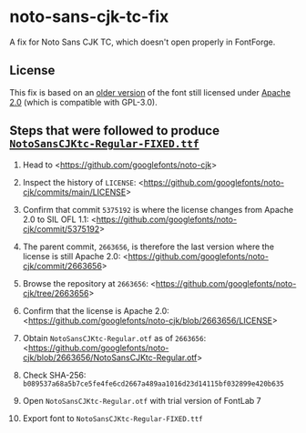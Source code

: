 # noto-sans-cjk-tc-fix

A fix for Noto Sans CJK TC, which doesn't open properly in FontForge.


## License

This fix is based on an [older version] of the font
still licensed under [Apache 2.0] (which is compatible with GPL-3.0).

[older version]: https://github.com/googlefonts/noto-cjk/tree/2663656
[Apache 2.0]: https://github.com/googlefonts/noto-cjk/blob/2663656/LICENSE


## Steps that were followed to produce [`NotoSansCJKtc-Regular-FIXED.ttf`]

1. Head to <<https://github.com/googlefonts/noto-cjk>>

2. Inspect the history of `LICENSE`:
   <<https://github.com/googlefonts/noto-cjk/commits/main/LICENSE>>

3. Confirm that commit `5375192` is where the license changes
   from Apache 2.0 to SIL OFL 1.1:
   <<https://github.com/googlefonts/noto-cjk/commit/5375192>>

4. The parent commit, `2663656`, is therefore the last version
   where the license is still Apache 2.0:
   <<https://github.com/googlefonts/noto-cjk/commit/2663656>>

5. Browse the repository at `2663656`:
   <<https://github.com/googlefonts/noto-cjk/tree/2663656>>

6. Confirm that the license is Apache 2.0:
   <<https://github.com/googlefonts/noto-cjk/blob/2663656/LICENSE>>

7. Obtain `NotoSansCJKtc-Regular.otf` as of `2663656`:
   <<https://github.com/googlefonts/noto-cjk/blob/2663656/NotoSansCJKtc-Regular.otf>>

8. Check SHA-256:
   `b089537a68a5b7ce5fe4fe6cd2667a489aa1016d23d14115bf032899e420b635`

9. Open `NotoSansCJKtc-Regular.otf` with trial version of FontLab 7

10. Export font to `NotoSansCJKtc-Regular-FIXED.ttf`

[`NotoSansCJKtc-Regular-FIXED.ttf`]: NotoSansCJKtc-Regular-FIXED.ttf
